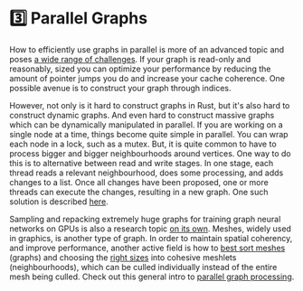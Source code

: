 # 3️⃣ Parallel Graphs
How to efficiently use graphs in parallel is more of an advanced topic and poses [a wide range of challenges][3].
If your graph is read-only and reasonably, sized you can optimize your performance by reducing the amount of
pointer jumps you do and increase your cache coherence. One possible avenue is to construct your graph
through indices.

However, not only is it hard to construct graphs in Rust, but it's also hard to construct dynamic graphs. And even
hard to construct massive graphs which can be dynamically manipulated in parallel. If you are working on a single
node at a time, things become quite simple in parallel. You can wrap each node in a lock, such as a mutex. But,
it is quite common to have to process bigger and bigger neighbourhoods around vertices. One way to do this
is to alternative between read and write stages. In one stage, each thread reads a relevant neighbourhood, does
some processing, and adds changes to a list. Once all changes have been proposed, one or more threads can execute
the changes, resulting in a new graph. One such solution is described [here][2].

Sampling and repacking extremely huge graphs for training graph neural networks on GPUs is also a
research topic [on its own][1]. Meshes, widely used in graphics, is another type of graph. In order
to maintain spatial coherency, and improve performance, another active field is how to [best sort meshes][5]
(graphs) and choosing the [right sizes][6] into cohesive meshlets (neighbourhoods), which can be
culled individually instead of the entire mesh being culled. Check out this general intro to
[parallel graph processing][4].  

[1]: https://proceedings.mlsys.org/paper_files/paper/2022/file/afacc5db3e0e85b446e6c7727cd7dca5-Paper.pdf
[2]: https://www.researchgate.net/publication/354065094_Practical_Spatial_Hash_Map_Updates
[3]: https://www.sandia.gov/app/uploads/sites/210/2022/05/graphs-and-machines.pdf
[4]: https://gfxcourses.stanford.edu/cs149/fall22/lecture/graphsdram/
[5]: https://github.com/zeux/meshoptimizer
[6]: https://zeux.io/2023/01/16/meshlet-size-tradeoffs/
